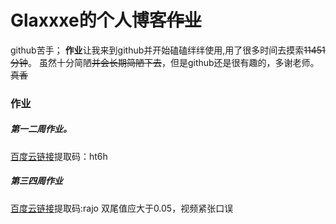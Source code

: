 #    Glaxxxe的个人博客~~作业~~
github苦手；
**作业**让我来到github并开始磕磕绊绊使用,用了很多时间去摸索~~11451分钟~~。
虽然十分简陋~~并会长期简陋下去~~，但是github还是很有趣的，多谢老师。~~真香~~
### 作业
##### 第一二周作业。
[百度云链接]( https://pan.baidu.com/s/1HQN8NgpzU3XK-YYgA-g-ig )提取码：ht6h
##### 第三四周作业
[百度云链接]( https://pan.baidu.com/s/1vTvVDV6YC9TrW3H87bLdfQ )提取码:rajo
双尾值应大于0.05，视频紧张口误
